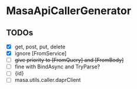 # MasaApiCallerGenerator

## TODOs
- [x] get, post, put, delete
- [x] ignore \[FromService\]
- [ ] ~~give priority to \[FromQuery\] and \[FromBody\]~~
- [ ] fine with BindAsync and TryParse?
- [ ] {id}
- [ ] masa.utils.caller.daprClient
